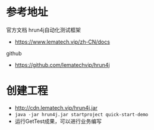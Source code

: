 # 参考地址
官方文档 hrun4j自动化测试框架
- https://www.lematech.vip/zh-CN/docs

github
- https://github.com/lematechvip/hrun4j

# 创建工程
- http://cdn.lematech.vip/hrun4j.jar
- `java -jar hrun4j.jar startproject quick-start-demo`
- 运行GetTest成果，可以进行业务编写

